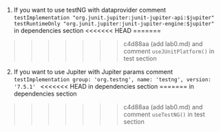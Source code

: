 1. If you want to use testNG with dataprovider comment 
`testImplementation "org.junit.jupiter:junit-jupiter-api:$jupiter"
testRuntimeOnly "org.junit.jupiter:junit-jupiter-engine:$jupiter"
`
in dependencies section
<<<<<<< HEAD
=======

>>>>>>> c4d88aa (add lab0.md)
and 
comment 
`useJUnitPlatform()`
in test section

2. If you want to use Jupiter with Jupiter params comment
   `testImplementation group: 'org.testng', name: 'testng', version: '7.5.1'
   `
<<<<<<< HEAD
   in dependencies section 
=======
   in dependencies section

>>>>>>> c4d88aa (add lab0.md)
and
comment
`useTestNG()`
in test section